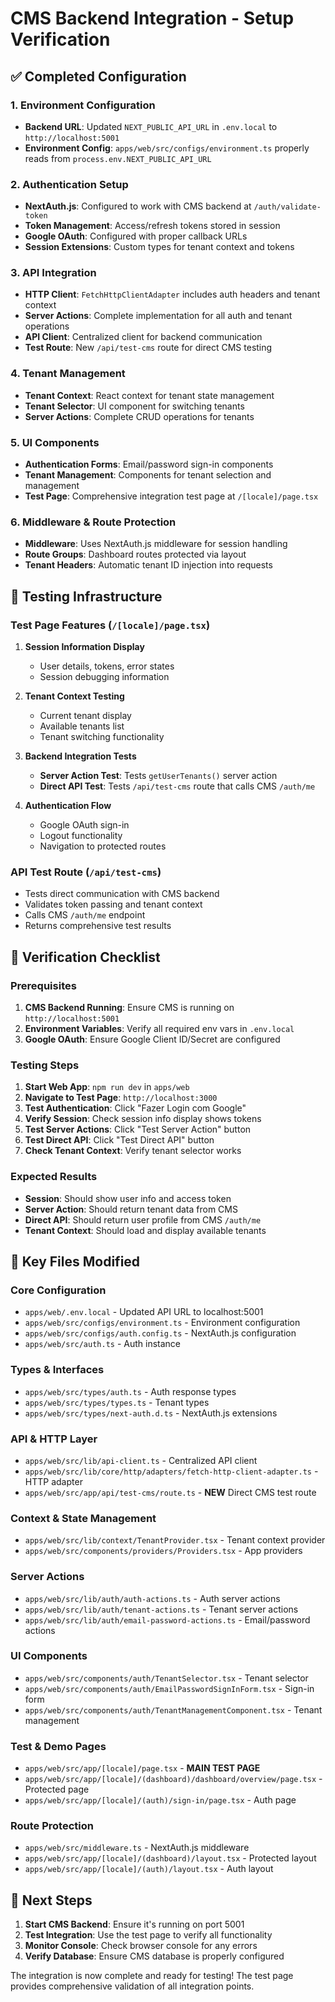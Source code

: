# CMS Backend Integration - Setup Verification

## ✅ Completed Configuration

### 1. Environment Configuration

- **Backend URL**: Updated `NEXT_PUBLIC_API_URL` in `.env.local` to `http://localhost:5001`
- **Environment Config**: `apps/web/src/configs/environment.ts` properly reads from `process.env.NEXT_PUBLIC_API_URL`

### 2. Authentication Setup

- **NextAuth.js**: Configured to work with CMS backend at `/auth/validate-token`
- **Token Management**: Access/refresh tokens stored in session
- **Google OAuth**: Configured with proper callback URLs
- **Session Extensions**: Custom types for tenant context and tokens

### 3. API Integration

- **HTTP Client**: `FetchHttpClientAdapter` includes auth headers and tenant context
- **Server Actions**: Complete implementation for all auth and tenant operations
- **API Client**: Centralized client for backend communication
- **Test Route**: New `/api/test-cms` route for direct CMS testing

### 4. Tenant Management

- **Tenant Context**: React context for tenant state management
- **Tenant Selector**: UI component for switching tenants
- **Server Actions**: Complete CRUD operations for tenants

### 5. UI Components

- **Authentication Forms**: Email/password sign-in components
- **Tenant Management**: Components for tenant selection and management
- **Test Page**: Comprehensive integration test page at `/[locale]/page.tsx`

### 6. Middleware & Route Protection

- **Middleware**: Uses NextAuth.js middleware for session handling
- **Route Groups**: Dashboard routes protected via layout
- **Tenant Headers**: Automatic tenant ID injection into requests

## 🧪 Testing Infrastructure

### Test Page Features (`/[locale]/page.tsx`)

1. **Session Information Display**
   - User details, tokens, error states
   - Session debugging information

2. **Tenant Context Testing**
   - Current tenant display
   - Available tenants list
   - Tenant switching functionality

3. **Backend Integration Tests**
   - **Server Action Test**: Tests `getUserTenants()` server action
   - **Direct API Test**: Tests `/api/test-cms` route that calls CMS `/auth/me`

4. **Authentication Flow**
   - Google OAuth sign-in
   - Logout functionality
   - Navigation to protected routes

### API Test Route (`/api/test-cms`)

- Tests direct communication with CMS backend
- Validates token passing and tenant context
- Calls CMS `/auth/me` endpoint
- Returns comprehensive test results

## 🔧 Verification Checklist

### Prerequisites

1. **CMS Backend Running**: Ensure CMS is running on `http://localhost:5001`
2. **Environment Variables**: Verify all required env vars in `.env.local`
3. **Google OAuth**: Ensure Google Client ID/Secret are configured

### Testing Steps

1. **Start Web App**: `npm run dev` in `apps/web`
2. **Navigate to Test Page**: `http://localhost:3000`
3. **Test Authentication**: Click "Fazer Login com Google"
4. **Verify Session**: Check session info display shows tokens
5. **Test Server Actions**: Click "Test Server Action" button
6. **Test Direct API**: Click "Test Direct API" button
7. **Check Tenant Context**: Verify tenant selector works

### Expected Results

- **Session**: Should show user info and access token
- **Server Action**: Should return tenant data from CMS
- **Direct API**: Should return user profile from CMS `/auth/me`
- **Tenant Context**: Should load and display available tenants

## 📁 Key Files Modified

### Core Configuration

- `apps/web/.env.local` - Updated API URL to localhost:5001
- `apps/web/src/configs/environment.ts` - Environment configuration
- `apps/web/src/configs/auth.config.ts` - NextAuth.js configuration
- `apps/web/src/auth.ts` - Auth instance

### Types & Interfaces

- `apps/web/src/types/auth.ts` - Auth response types
- `apps/web/src/types/types.ts` - Tenant types
- `apps/web/src/types/next-auth.d.ts` - NextAuth.js extensions

### API & HTTP Layer

- `apps/web/src/lib/api-client.ts` - Centralized API client
- `apps/web/src/lib/core/http/adapters/fetch-http-client-adapter.ts` - HTTP adapter
- `apps/web/src/app/api/test-cms/route.ts` - **NEW** Direct CMS test route

### Context & State Management

- `apps/web/src/lib/context/TenantProvider.tsx` - Tenant context provider
- `apps/web/src/components/providers/Providers.tsx` - App providers

### Server Actions

- `apps/web/src/lib/auth/auth-actions.ts` - Auth server actions
- `apps/web/src/lib/auth/tenant-actions.ts` - Tenant server actions
- `apps/web/src/lib/auth/email-password-actions.ts` - Email/password actions

### UI Components

- `apps/web/src/components/auth/TenantSelector.tsx` - Tenant selector
- `apps/web/src/components/auth/EmailPasswordSignInForm.tsx` - Sign-in form
- `apps/web/src/components/auth/TenantManagementComponent.tsx` - Tenant management

### Test & Demo Pages

- `apps/web/src/app/[locale]/page.tsx` - **MAIN TEST PAGE**
- `apps/web/src/app/[locale]/(dashboard)/dashboard/overview/page.tsx` - Protected page
- `apps/web/src/app/[locale]/(auth)/sign-in/page.tsx` - Auth page

### Route Protection

- `apps/web/src/middleware.ts` - NextAuth.js middleware
- `apps/web/src/app/[locale]/(dashboard)/layout.tsx` - Protected layout
- `apps/web/src/app/[locale]/(auth)/layout.tsx` - Auth layout

## 🚀 Next Steps

1. **Start CMS Backend**: Ensure it's running on port 5001
2. **Test Integration**: Use the test page to verify all functionality
3. **Monitor Console**: Check browser console for any errors
4. **Verify Database**: Ensure CMS database is properly configured

The integration is now complete and ready for testing! The test page provides comprehensive validation of all
integration points.
